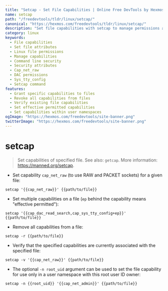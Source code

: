 ```yaml
---
title: "Setcap - Set File Capabilities | Online Free DevTools by Hexmos"
name: setcap
path: "/freedevtools/tldr/linux/setcap/"
canonical: "https://hexmos.com/freedevtools/tldr/linux/setcap/"
description: "Set file capabilities with setcap to manage permissions and security attributes for executables. Grant or revoke specific privileges on files. Free online tool, no registration required."
category: linux
keywords:
  - File capabilities
  - Set file attributes
  - Linux file permissions
  - Manage capabilities
  - Command line security
  - Security attributes
  - Cap_net_raw
  - DAC permissions
  - Sys_tty_config
  - Setcap command
features:
  - Grant specific capabilities to files
  - Revoke all capabilities from files
  - Verify existing file capabilities
  - Set effective permitted capabilities
  - Set capabilities within user namespaces
ogImage: "https://hexmos.com/freedevtools/site-banner.png"
twitterImage: "https://hexmos.com/freedevtools/site-banner.png"
---
```


# setcap

> Set capabilities of specified file.
> See also: `getcap`.
> More information: <https://manned.org/setcap>.

- Set capability `cap_net_raw` (to use RAW and PACKET sockets) for a given file:

`setcap '{{cap_net_raw}}' {{path/to/file}}`

- Set multiple capabilities on a file (`ep` behind the capability means "effective permitted"):

`setcap '{{cap_dac_read_search,cap_sys_tty_config+ep}}' {{path/to/file}}`

- Remove all capabilities from a file:

`setcap -r {{path/to/file}}`

- Verify that the specified capabilities are currently associated with the specified file:

`setcap -v '{{cap_net_raw}}' {{path/to/file}}`

- The optional `-n root_uid` argument can be used to set the file capability for use only in a user namespace with this root user ID owner:

`setcap -n {{root_uid}} '{{cap_net_admin}}' {{path/to/file}}`
